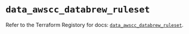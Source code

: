 # `data_awscc_databrew_ruleset`

Refer to the Terraform Registory for docs: [`data_awscc_databrew_ruleset`](https://registry.terraform.io/providers/hashicorp/awscc/0.70.0/docs/data-sources/databrew_ruleset).
